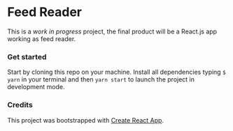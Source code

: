 # Feed Reader
This is a *work in progress* project, the final product will be a React.js app working as feed reader.

### Get started
Start by cloning this repo on your machine. Install all dependencies typing `$ yarn` in your terminal and then `yarn start` to launch the project in development mode.

### Credits
This project was bootstrapped with [Create React App](https://github.com/facebook/create-react-app).